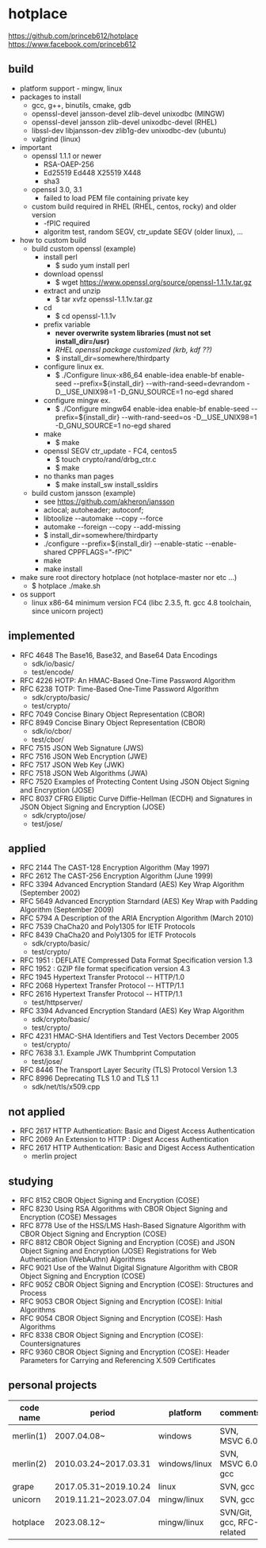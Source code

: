 
# hotplace

https://github.com/princeb612/hotplace
https://www.facebook.com/princeb612

## build

 * platform support - mingw, linux
 * packages to install
   * gcc, g++, binutils, cmake, gdb
   * openssl-devel jansson-devel zlib-devel unixodbc (MINGW)
   * openssl-devel jansson zlib-devel unixodbc-devel (RHEL)
   * libssl-dev libjansson-dev zlib1g-dev unixodbc-dev (ubuntu)
   * valgrind (linux)
 * important
   * openssl 1.1.1 or newer
     * RSA-OAEP-256
     * Ed25519 Ed448 X25519 X448
     * sha3
   * openssl 3.0, 3.1
     * failed to load PEM file containing private key
   * custom build required in RHEL (RHEL, centos, rocky) and older version
     * -fPIC required
     * algoritm test, random SEGV, ctr_update SEGV (older linux), ...
 * how to custom build
   * build custom openssl (example)
     * install perl
       * $ sudo yum install perl
     * download openssl
       * $ wget https://www.openssl.org/source/openssl-1.1.1v.tar.gz
     * extract and unzip
       * $ tar xvfz openssl-1.1.1v.tar.gz
     * cd
       * $ cd openssl-1.1.1v
     * prefix variable
       * **never overwrite system libraries (must not set install_dir=/usr)**
       * *RHEL openssl package customized (krb, kdf ??)*
       * $ install_dir=somewhere/thirdparty
     * configure linux ex.
       * $ ./Configure linux-x86_64 enable-idea enable-bf enable-seed --prefix=${install_dir} --with-rand-seed=devrandom -D__USE_UNIX98=1 -D_GNU_SOURCE=1 no-egd shared
     * configure mingw ex.
       * $ ./Configure mingw64 enable-idea enable-bf enable-seed --prefix=${install_dir} --with-rand-seed=os -D__USE_UNIX98=1 -D_GNU_SOURCE=1 no-egd shared
     * make
       * $ make
     * openssl SEGV ctr_update - FC4, centos5
       * $ touch crypto/rand/drbg_ctr.c
       * $ make
     * no thanks man pages
       * $ make install_sw install_ssldirs
   * build custom jansson (example)
     * see https://github.com/akheron/jansson
     * aclocal; autoheader; autoconf;
     * libtoolize --automake --copy --force
     * automake --foreign --copy --add-missing
     * $ install_dir=somewhere/thirdparty
     * ./configure --prefix=${install_dir} --enable-static --enable-shared CPPFLAGS="-fPIC"
     * make
     * make install
 * make sure root directory hotplace (not hotplace-master nor etc ...)
   * $ hotplace ./make.sh
 * os support
   * linux x86-64 minimum version FC4 (libc 2.3.5, ft. gcc 4.8 toolchain, since unicorn project)

## implemented

 * RFC 4648 The Base16, Base32, and Base64 Data Encodings
   * sdk/io/basic/
   * test/encode/
 * RFC 4226 HOTP: An HMAC-Based One-Time Password Algorithm
 * RFC 6238 TOTP: Time-Based One-Time Password Algorithm
   * sdk/crypto/basic/
   * test/crypto/
 * RFC 7049 Concise Binary Object Representation (CBOR)
 * RFC 8949 Concise Binary Object Representation (CBOR)
   * sdk/io/cbor/
   * test/cbor/
 * RFC 7515 JSON Web Signature (JWS)
 * RFC 7516 JSON Web Encryption (JWE)
 * RFC 7517 JSON Web Key (JWK)
 * RFC 7518 JSON Web Algorithms (JWA)
 * RFC 7520 Examples of Protecting Content Using JSON Object Signing and Encryption (JOSE)
 * RFC 8037 CFRG Elliptic Curve Diffie-Hellman (ECDH) and Signatures in JSON Object Signing and Encryption (JOSE)
   * sdk/crypto/jose/
   * test/jose/

## applied

 * RFC 2144 The CAST-128 Encryption Algorithm (May 1997)
 * RFC 2612 The CAST-256 Encryption Algorithm (June 1999)
 * RFC 3394 Advanced Encryption Standard (AES) Key Wrap Algorithm (September 2002)
 * RFC 5649 Advanced Encryption Starndard (AES) Key Wrap with Padding Algorithm (September 2009)
 * RFC 5794 A Description of the ARIA Encryption Algorithm (March 2010)
 * RFC 7539 ChaCha20 and Poly1305 for IETF Protocols
 * RFC 8439 ChaCha20 and Poly1305 for IETF Protocols
   * sdk/crypto/basic/
   * test/crypto/
 * RFC 1951 : DEFLATE Compressed Data Format Specification version 1.3
 * RFC 1952 : GZIP file format specification version 4.3
 * RFC 1945 Hypertext Transfer Protocol -- HTTP/1.0
 * RFC 2068 Hypertext Transfer Protocol -- HTTP/1.1
 * RFC 2616 Hypertext Transfer Protocol -- HTTP/1.1
   * test/httpserver/
 * RFC 3394 Advanced Encryption Standard (AES) Key Wrap Algorithm
   * sdk/crypto/basic/
   * test/crypto/
 * RFC 4231 HMAC-SHA Identifiers and Test Vectors December 2005
   * test/crypto/
 * RFC 7638 3.1.  Example JWK Thumbprint Computation
   * test/jose/
 * RFC 8446 The Transport Layer Security (TLS) Protocol Version 1.3
 * RFC 8996 Deprecating TLS 1.0 and TLS 1.1
   * sdk/net/tls/x509.cpp

## not applied

  * RFC 2617 HTTP Authentication: Basic and Digest Access Authentication
  * RFC 2069 An Extension to HTTP : Digest Access Authentication
  * RFC 2617 HTTP Authentication: Basic and Digest Access Authentication
    * merlin project

## studying

 * RFC 8152 CBOR Object Signing and Encryption (COSE)
 * RFC 8230 Using RSA Algorithms with CBOR Object Signing and Encryption (COSE) Messages
 * RFC 8778 Use of the HSS/LMS Hash-Based Signature Algorithm with CBOR Object Signing and Encryption (COSE)
 * RFC 8812 CBOR Object Signing and Encryption (COSE) and JSON Object Signing and Encryption (JOSE) Registrations for Web Authentication (WebAuthn) Algorithms
 * RFC 9021 Use of the Walnut Digital Signature Algorithm with CBOR Object Signing and Encryption (COSE)
 * RFC 9052 CBOR Object Signing and Encryption (COSE): Structures and Process
 * RFC 9053 CBOR Object Signing and Encryption (COSE): Initial Algorithms
 * RFC 9054 CBOR Object Signing and Encryption (COSE): Hash Algorithms
 * RFC 8338 CBOR Object Signing and Encryption (COSE): Countersignatures
 * RFC 9360 CBOR Object Signing and Encryption (COSE): Header Parameters for Carrying and Referencing X.509 Certificates

## personal projects

| code name | period                | platform      | comments                  |
| --        | --                    | --            | --                        |
| merlin(1) | 2007.04.08~           | windows       | SVN, MSVC 6.0             |
| merlin(2) | 2010.03.24~2017.03.31 | windows/linux | SVN, MSVC 6.0, gcc        |
| grape     | 2017.05.31~2019.10.24 | linux         | SVN, gcc                  |
| unicorn   | 2019.11.21~2023.07.04 | mingw/linux   | SVN, gcc                  |
| hotplace  | 2023.08.12~           | mingw/linux   | SVN/Git, gcc, RFC-related |
